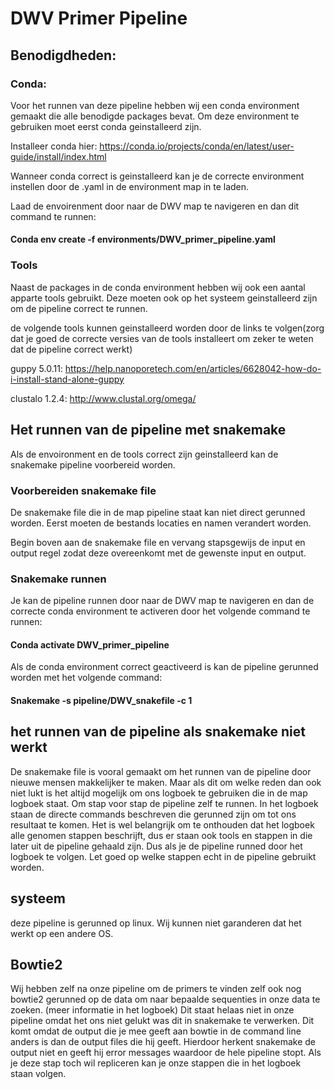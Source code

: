 # DWV Primer Pipeline

## Benodigdheden:

### Conda:

Voor het runnen van deze pipeline hebben wij een conda environment gemaakt die alle benodigde packages bevat. Om deze environment te gebruiken moet eerst conda geinstalleerd zijn.

Installeer conda hier:
https://conda.io/projects/conda/en/latest/user-guide/install/index.html

Wanneer conda correct is geinstalleerd kan je de correcte environment instellen door de .yaml in de environment map in te laden.

Laad de envoirenment door naar de DWV map te navigeren en dan dit command te runnen:

#### Conda env create -f environments/DWV_primer_pipeline.yaml

### Tools

Naast de packages in de conda environment hebben wij ook een aantal apparte tools gebruikt. Deze moeten ook op het systeem geinstalleerd zijn om de pipeline correct te runnen.

de volgende tools kunnen geinstalleerd worden door de links te volgen(zorg dat je goed de correcte versies van de tools installeert om zeker te weten dat de pipeline correct werkt)

guppy 5.0.11:
https://help.nanoporetech.com/en/articles/6628042-how-do-i-install-stand-alone-guppy

clustalo 1.2.4:
http://www.clustal.org/omega/

## Het runnen van de pipeline met snakemake

Als de envoironment en de tools correct zijn geinstalleerd kan de snakemake pipeline voorbereid worden.

### Voorbereiden snakemake file

De snakemake file die in de map pipeline staat kan niet direct gerunned worden. Eerst moeten de bestands locaties en namen verandert worden. 

Begin boven aan de snakemake file en vervang stapsgewijs de input en output regel zodat deze overeenkomt met de gewenste input en output.

### Snakemake runnen

Je kan de pipeline runnen door naar de DWV map te navigeren en dan de correcte conda environment te activeren door het volgende command te runnen:

#### Conda activate DWV_primer_pipeline

Als de conda environment correct geactiveerd is kan de pipeline gerunned worden met het volgende command:

#### Snakemake -s pipeline/DWV_snakefile -c 1

## het runnen van de pipeline als snakemake niet werkt

De snakemake file is vooral gemaakt om het runnen van de pipeline door nieuwe mensen makkelijker te maken. Maar als dit om welke reden dan ook niet lukt is het altijd mogelijk om ons logboek te gebruiken die in de map logboek staat. Om stap voor stap de pipeline zelf te runnen. In het logboek staan de directe commands beschreven die gerunned zijn om tot ons resultaat te komen. Het is wel belangrijk om te onthouden dat het logboek alle genomen stappen beschrijft, dus er staan ook tools en stappen in die later uit de pipeline gehaald zijn. Dus als je de pipeline runned door het logboek te volgen. Let goed op welke stappen echt in de pipeline gebruikt worden.

## systeem

deze pipeline is gerunned op linux. Wij kunnen niet garanderen dat het werkt op een andere OS.

## Bowtie2

Wij hebben zelf na onze pipeline om de primers te vinden zelf ook nog bowtie2 gerunned op de data om naar bepaalde sequenties in onze data te zoeken. (meer informatie in het logboek)
Dit staat helaas niet in onze pipeline omdat het ons niet gelukt was dit in snakemake te verwerken. Dit komt omdat de output die je mee geeft aan bowtie in de command line anders is
dan de output files die hij geeft. Hierdoor herkent snakemake de output niet en geeft hij error messages waardoor de hele pipeline stopt. Als je deze stap toch wil repliceren kan je 
onze stappen die in het logboek staan volgen.
